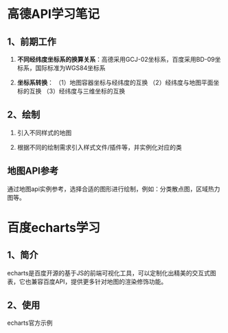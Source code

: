 # 高德API学习笔记

## 1、前期工作

1. **不同经纬度坐标系的换算关系**：高德采用GCJ-02坐标系，百度采用BD-09坐标系，国际标准为WGS84坐标系

2. **坐标系转换**：
   （1）地图容器坐标与经纬度的互换
   （2）经纬度与地图平面坐标的互换
   （3）经纬度与三维坐标的互换

## 2、绘制

1. 引入不同样式的地图

2. 根据不同的绘制需求引入样式文件/插件等，并实例化对应的类

## 地图API参考

通过地图api实例参考，选择合适的图形进行绘制，例如：分类散点图，区域热力图等。

# 百度echarts学习

## 1、简介

echarts是百度开源的基于JS的前端可视化工具，可以定制化出精美的交互式图表，它也兼容百度API，提供更多针对地图的渲染修饰功能。

## 2、使用

echarts官方示例
